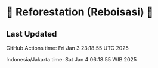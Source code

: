 
# 🌳 Reforestation (Reboisasi) 🌲

## Last Updated

GitHub Actions time: Fri Jan  3 23:18:55 UTC 2025

Indonesia/Jakarta time: Sat Jan  4 06:18:55 WIB 2025
